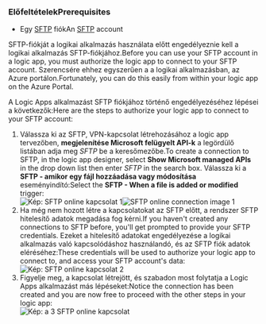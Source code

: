 ### <a name="prerequisites"></a><span data-ttu-id="e1b14-101">Előfeltételek</span><span class="sxs-lookup"><span data-stu-id="e1b14-101">Prerequisites</span></span>
* <span data-ttu-id="e1b14-102">Egy [SFTP](https://en.wikipedia.org/wiki/SSH_File_Transfer_Protocol) fiók</span><span class="sxs-lookup"><span data-stu-id="e1b14-102">An [SFTP](https://en.wikipedia.org/wiki/SSH_File_Transfer_Protocol) account</span></span>  

<span data-ttu-id="e1b14-103">SFTP-fiókját a logikai alkalmazás használata előtt engedélyeznie kell a logikai alkalmazás SFTP-fiókjához.</span><span class="sxs-lookup"><span data-stu-id="e1b14-103">Before you can use your SFTP account in a logic app, you must authorize the logic app to connect to your SFTP account.</span></span> <span data-ttu-id="e1b14-104">Szerencsére ehhez egyszerűen a a logikai alkalmazásban, az Azure portálon.</span><span class="sxs-lookup"><span data-stu-id="e1b14-104">Fortunately, you can do this easily from within your logic app on the Azure Portal.</span></span>  

<span data-ttu-id="e1b14-105">A Logic Apps alkalmazást SFTP fiókjához történő engedélyezéséhez lépései a következők:</span><span class="sxs-lookup"><span data-stu-id="e1b14-105">Here are the steps to authorize your logic app to connect to your SFTP account:</span></span>  

1. <span data-ttu-id="e1b14-106">Válassza ki az SFTP, VPN-kapcsolat létrehozásához a logic app tervezőben, **megjelenítése Microsoft felügyelt API-k** a legördülő listában adja meg *SFTP* be a keresőmezőbe.</span><span class="sxs-lookup"><span data-stu-id="e1b14-106">To create a connection to SFTP, in the logic app designer, select **Show Microsoft managed APIs** in the drop down list then enter *SFTP* in the search box.</span></span> <span data-ttu-id="e1b14-107">Válassza ki a **SFTP - amikor egy fájl hozzáadása vagy módosítása** eseményindító:</span><span class="sxs-lookup"><span data-stu-id="e1b14-107">Select the **SFTP - When a file is added or modified** trigger:</span></span>  
   <span data-ttu-id="e1b14-108">![Kép: SFTP online kapcsolat 1](./media/connectors-create-api-sftp/sftp-1.png)</span><span class="sxs-lookup"><span data-stu-id="e1b14-108">![SFTP online connection image 1](./media/connectors-create-api-sftp/sftp-1.png)</span></span>  
2. <span data-ttu-id="e1b14-109">Ha még nem hozott létre a kapcsolatokat az SFTP előtt, a rendszer SFTP hitelesítő adatok megadása fog kérni.</span><span class="sxs-lookup"><span data-stu-id="e1b14-109">If you haven't created any connections to SFTP before, you'll get prompted to provide your SFTP credentials.</span></span> <span data-ttu-id="e1b14-110">Ezeket a hitelesítő adatokat engedélyezése a logikai alkalmazás való kapcsolódáshoz használandó, és az SFTP fiók adatok eléréséhez:</span><span class="sxs-lookup"><span data-stu-id="e1b14-110">These credentials will be used to authorize your logic app to connect to, and access your SFTP account's data:</span></span>  
   ![Kép: SFTP online kapcsolat 2](./media/connectors-create-api-sftp/sftp-2.png)  
3. <span data-ttu-id="e1b14-112">Figyelje meg, a kapcsolat létrejött, és szabadon most folytatja a Logic Apps alkalmazást más lépéseket:</span><span class="sxs-lookup"><span data-stu-id="e1b14-112">Notice the connection has been created and you are now free to proceed with the other steps in your logic app:</span></span>   
   ![Kép: a 3 SFTP online kapcsolat](./media/connectors-create-api-sftp/sftp-3.png) 

